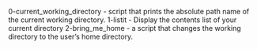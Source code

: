 0-current_working_directory - script that prints the absolute path name of the current working directory.
1-listit - Display the contents list of your current directory
2-bring_me_home - a script that changes the working directory to the user’s home directory.
